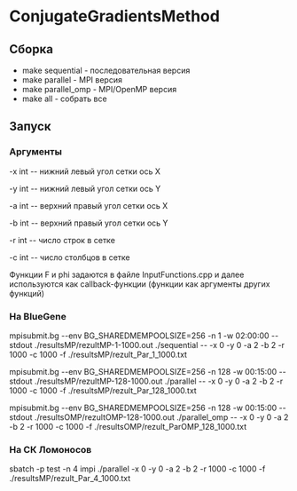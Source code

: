 # ConjugateGradientsMethod
## Сборка
* make sequential - последовательная версия
* make parallel - MPI версия
* make parallel_omp - MPI/OpenMP версия
* make all - собрать все

## Запуск
### Аргументы
-x int -- нижний левый угол сетки ось X

-y int  -- нижний левый угол сетки ось Y

-a int -- верхний правый угол сетки ось X

-b int -- верхний правый угол сетки ось Y

-r int -- число строк в сетке

-c int -- число столбцов в сетке

Функции F и phi задаются в файле InputFunctions.cpp и далее используются как callback-функции (функции как аргументы других функций)

### На BlueGene
mpisubmit.bg --env BG_SHAREDMEMPOOLSIZE=256 -n 1 -w 02:00:00 --stdout ./resultsMP/rezultMP-1-1000.out ./sequential -- -x 0 -y 0 -a 2 -b 2 -r 1000 -c 1000 -f ./resultsMP/rezult_Par_1_1000.txt

mpisubmit.bg --env BG_SHAREDMEMPOOLSIZE=256 -n 128 -w 00:15:00 --stdout ./resultsMP/rezultMP-128-1000.out ./parallel -- -x 0 -y 0 -a 2 -b 2 -r 1000 -c 1000 -f ./resultsMP/rezult_Par_128_1000.txt

mpisubmit.bg --env BG_SHAREDMEMPOOLSIZE=256 -n 128 -w 00:15:00 --stdout ./resultsOMP/rezultOMP-128-1000.out ./parallel_omp -- -x 0 -y 0 -a 2 -b 2 -r 1000 -c 1000 -f ./resultsOMP/rezult_ParOMP_128_1000.txt


### На СК Ломоносов
sbatch -p test -n 4 impi ./parallel -x 0 -y 0 -a 2 -b 2 -r 1000 -c 1000 -f ./resultsMP/rezult_Par_4_1000.txt
